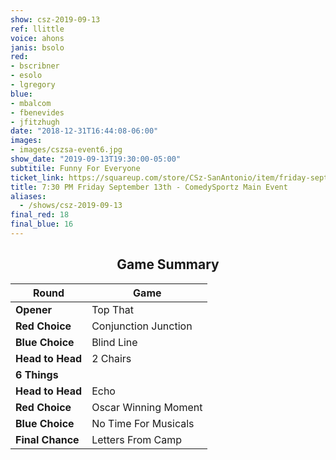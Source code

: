 ```yaml
---
show: csz-2019-09-13
ref: llittle
voice: ahons
janis: bsolo
red:
- bscribner
- esolo
- lgregory
blue:
- mbalcom
- fbenevides
- jfitzhugh
date: "2018-12-31T16:44:08-06:00"
images:
- images/cszsa-event6.jpg
show_date: "2019-09-13T19:30:00-05:00"
subtitile: Funny For Everyone
ticket_link: https://squareup.com/store/CSz-SanAntonio/item/friday-sept-th-pm-comedysportz-main-event
title: 7:30 PM Friday September 13th - ComedySportz Main Event
aliases:
  - /shows/csz-2019-09-13
final_red: 18
final_blue: 16
---
```


<center>

## Game Summary

| **Round** | **Game** |
|--------------|------|
| **Opener**       |Top That|
| **Red Choice**   |Conjunction Junction|
| **Blue Choice**  |Blind Line|
| **Head to Head** |2 Chairs|
| **6 Things**     |      |
| **Head to Head** |Echo|
| **Red Choice**   |Oscar Winning Moment|
| **Blue Choice**  |No Time For Musicals|
| **Final Chance** |Letters From Camp|


</center>
